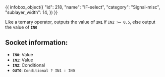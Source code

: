 {{ infobox_object({
	"id": 218,
	"name": "IF-select",
	"category": "Signal-misc",
	"sublayer_width": 14,
}) }}

Like a ternary operator, outputs the value of **`IN1`** if `IN2 >= 0.5`, else output the value of **`IN0`**

## Socket information:
- **`IN0`**: Value
- **`IN1`**: Value
- **`IN2`**: Conditional
- **`OUT0`**: `Conditional ? IN1 : IN0`